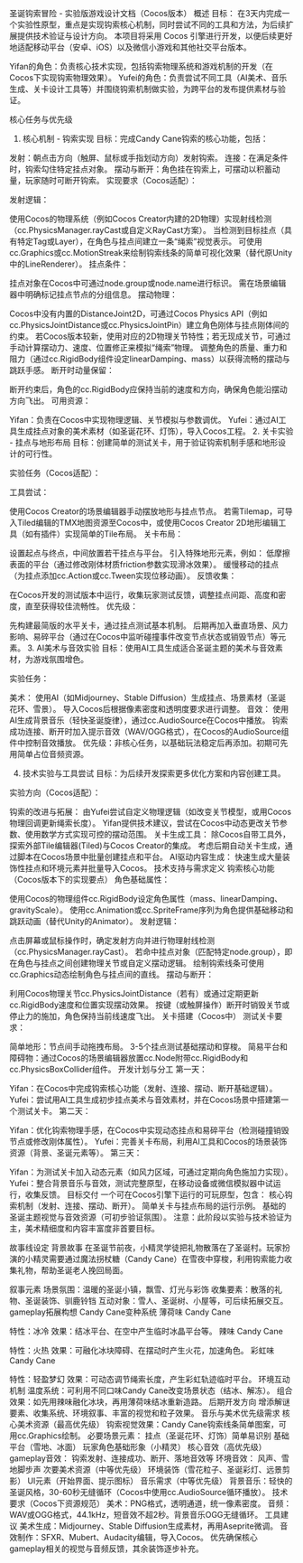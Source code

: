 圣诞钩索冒险 - 实验版游戏设计文档（Cocos版本）
概述
目标：
在3天内完成一个实验性原型，重点是实现钩索核心机制，同时尝试不同的工具和方法，为后续扩展提供技术验证与设计方向。
本项目将采用 Cocos 引擎进行开发，以便后续更好地适配移动平台（安卓、iOS）以及微信小游戏和其他社交平台版本。

Yifan的角色：负责核心技术实现，包括钩索物理系统和游戏机制的开发（在Cocos下实现钩索物理效果）。
Yufei的角色：负责尝试不同工具（AI美术、音乐生成、关卡设计工具等）并围绕钩索机制做实验，为跨平台的发布提供素材与验证。

核心任务与优先级
1. 核心机制 - 钩索实现
目标：完成Candy Cane钩索的核心功能，包括：

发射：朝点击方向（触屏、鼠标或手指划动方向）发射钩索。
连接：在满足条件时，钩索勾住特定挂点对象。
摆动与断开：角色挂在钩索上，可摆动以积蓄动量，玩家随时可断开钩索。
实现要求（Cocos适配）：

发射逻辑：

使用Cocos的物理系统（例如Cocos Creator内建的2D物理）实现射线检测（cc.PhysicsManager.rayCast或自定义RayCast方案）。
当检测到目标挂点（具有特定Tag或Layer），在角色与挂点间建立一条“绳索”视觉表示。
可使用cc.Graphics或cc.MotionStreak来绘制钩索线条的简单可视化效果（替代原Unity中的LineRenderer）。
挂点条件：

挂点对象在Cocos中可通过node.group或node.name进行标识。
需在场景编辑器中明确标记挂点节点的分组信息。
摆动物理：

Cocos中没有内置的DistanceJoint2D，可通过Cocos Physics API（例如cc.PhysicsJointDistance或cc.PhysicsJointPin）建立角色刚体与挂点刚体间的约束。
若Cocos版本较新，使用对应的2D物理关节特性；若无现成关节，可通过手动计算摆动力、速度、位置修正来模拟“绳索”物理。
调整角色的质量、重力和阻力（通过cc.RigidBody组件设定linearDamping、mass）以获得流畅的摆动与跳跃手感。
断开时动量保留：

断开约束后，角色的cc.RigidBody应保持当前的速度和方向，确保角色能沿摆动方向飞出。
可用资源：

Yifan：负责在Cocos中实现物理逻辑、关节模拟与参数调优。
Yufei：通过AI工具生成挂点对象的美术素材（如圣诞花环、灯饰），导入Cocos工程。
2. 关卡实验 - 挂点与地形布局
目标：创建简单的测试关卡，用于验证钩索机制手感和地形设计的可行性。

实验任务（Cocos适配）：

工具尝试：

使用Cocos Creator的场景编辑器手动摆放地形与挂点节点。
若需Tilemap，可导入Tiled编辑的TMX地图资源至Cocos中，或使用Cocos Creator 2D地形编辑工具（如有插件）实现简单的Tile布局。
关卡布局：

设置起点与终点，中间放置若干挂点与平台。
引入特殊地形元素，例如：
低摩擦表面的平台（通过修改刚体材质friction参数实现滑冰效果）。
缓慢移动的挂点（为挂点添加cc.Action或cc.Tween实现位移动画）。
反馈收集：

在Cocos开发的测试版本中运行，收集玩家测试反馈，调整挂点间距、高度和密度，直至获得较佳流畅性。
优先级：

先构建最简版的水平关卡，通过挂点测试基本机制。
后期再加入垂直场景、风力影响、易碎平台（通过在Cocos中监听碰撞事件改变节点状态或销毁节点）等元素。
3. AI美术与音效实验
目标：使用AI工具生成适合圣诞主题的美术与音效素材，为游戏氛围增色。

实验任务：

美术：
使用AI（如Midjourney、Stable Diffusion）生成挂点、场景素材（圣诞花环、雪景）。
导入Cocos后根据像素密度和透明度要求进行调整。
音效：
使用AI生成背景音乐（轻快圣诞旋律），通过cc.AudioSource在Cocos中播放。
钩索成功连接、断开时加入提示音效（WAV/OGG格式），在Cocos的AudioSource组件中控制音效播放。
优先级：非核心任务，以基础玩法稳定后再添加。初期可先用简单占位音频资源。

4. 技术实验与工具尝试
目标：为后续开发探索更多优化方案和内容创建工具。

实验方向（Cocos适配）：

钩索的改进与拓展：
由Yufei尝试自定义物理逻辑（如改变关节模型，或用Cocos物理回调更新绳索长度）。
Yifan提供技术建议，尝试在Cocos中动态更改关节参数、使用数学方式实现可控的摆动范围。
关卡生成工具：
除Cocos自带工具外，探索外部Tile编辑器(Tiled)与Cocos Creator的集成。
考虑后期自动关卡生成，通过脚本在Cocos场景中批量创建挂点和平台。
AI驱动内容生成：
快速生成大量装饰性挂点和环境元素并批量导入Cocos。
技术支持与需求定义
钩索核心功能（Cocos版本下的实现要点）
角色基础属性：

使用Cocos的物理组件cc.RigidBody设定角色属性（mass、linearDamping、gravityScale）。
使用cc.Animation或cc.SpriteFrame序列为角色提供基础移动和跳跃动画（替代Unity的Animator）。
发射逻辑：

点击屏幕或鼠标操作时，确定发射方向并进行物理射线检测（cc.PhysicsManager.rayCast）。
若命中挂点对象（匹配特定node.group），即在角色与挂点之间创建物理关节或自定义摆动逻辑。
绘制钩索线条可使用cc.Graphics动态绘制角色与挂点间的直线。
摆动与断开：

利用Cocos物理关节cc.PhysicsJointDistance（若有）或通过定期更新cc.RigidBody速度和位置实现摆动效果。
按键（或触屏操作）断开时销毁关节或停止力的施加，角色保持当前线速度飞出。
关卡搭建（Cocos中）
测试关卡要求：

简单地形：节点间手动拖拽布局。
3-5个挂点测试基础摆动和穿梭。
简易平台和障碍物：通过Cocos的场景编辑器放置cc.Node附带cc.RigidBody和cc.PhysicsBoxCollider组件。
开发计划与分工
第一天：

Yifan：在Cocos中完成钩索核心功能（发射、连接、摆动、断开基础逻辑）。
Yufei：尝试用AI工具生成初步挂点美术与音效素材，并在Cocos场景中搭建第一个测试关卡。
第二天：

Yifan：优化钩索物理手感，在Cocos中实现动态挂点和易碎平台（检测碰撞销毁节点或修改刚体属性）。
Yufei：完善关卡布局，利用AI工具和Cocos的场景装饰资源（背景、圣诞元素等）。
第三天：

Yifan：为测试关卡加入动态元素（如风力区域，可通过定期向角色施加力实现）。
Yufei：整合背景音乐与音效，测试完整原型，在移动设备或微信模拟器中试运行，收集反馈。
目标交付
一个可在Cocos引擎下运行的可玩原型，包含：
核心钩索机制（发射、连接、摆动、断开）。
简单关卡与挂点布局的运行示例。
基础的圣诞主题视觉与音效资源（可初步验证氛围）。
注意：此阶段以实验与技术验证为主，美术精细度和内容丰富度非首要目标。

故事线设定
背景故事
在圣诞节前夜，小精灵学徒把礼物散落在了圣诞村。玩家扮演的小精灵需要通过魔法拐杖糖（Candy Cane）在雪夜中穿梭，利用钩索能力收集礼物，帮助圣诞老人挽回局面。

叙事元素
场景氛围：温暖的圣诞小镇，飘雪、灯光与彩饰
收集要素：散落的礼物、圣诞装饰、驯鹿铃铛
互动对象：雪人、圣诞树、小屋等，可后续拓展交互。
gameplay拓展构想
Candy Cane变种系统
薄荷味 Candy Cane

特性：冰冷
效果：结冰平台、在空中产生临时冰晶平台等。
辣味 Candy Cane

特性：火热
效果：可融化冰块障碍、在摆动时产生火花，加速角色。
彩虹味 Candy Cane

特性：轻盈梦幻
效果：可动态调节绳索长度，产生彩虹轨迹临时平台。
环境互动机制
温度系统：可利用不同口味Candy Cane改变场景状态（结冰、解冻）。
组合效果：如先用辣味融化冰块，再用薄荷味结冰重新造路。
后期开发方向
增添解谜要素、收集系统、环境叙事、丰富的视觉和粒子效果。
音乐与美术优先级需求
核心美术资源（最高优先级）
钩索视觉效果：Candy Cane钩索线条简单图案，可用cc.Graphics绘制。
必要场景元素：
挂点（圣诞花环、灯饰）简单易识别
基础平台（雪地、冰面）
玩家角色基础形象（小精灵）
核心音效（高优先级）
gameplay音效：
钩索发射、连接成功、断开、落地音效等
环境音效：
风声、雪地脚步声
次要美术资源（中等优先级）
环境装饰（雪花粒子、圣诞彩灯、远景剪影）
UI元素（开始界面、提示图标）
音乐需求（中等优先级）
背景音乐：轻快的圣诞风格，30-60秒无缝循环（Cocos中使用cc.AudioSource循环播放）。
技术要求（Cocos下资源规范）
美术：PNG格式，透明通道，统一像素密度。
音频：WAV或OGG格式，44.1kHz，短音效不超2秒。背景音乐OGG无缝循环。
工具建议
美术生成：Midjourney、Stable Diffusion生成素材，再用Aseprite微调。
音效制作：SFXR、Mubert、Audacity编辑，导入Cocos。
优先确保核心gameplay相关的视觉与音频反馈，其余装饰逐步补充。